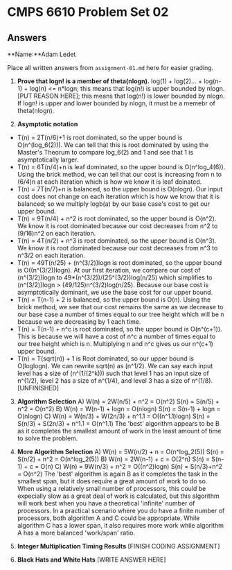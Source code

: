   # CMPS 6610 Problem Set 02
## Answers

**Name:**Adam Ledet


Place all written answers from `assignment-01.md` here for easier grading.

1. **Prove that logn! is a member of theta(nlogn).**
log(1) + log(2)... + log(n-1) + log(n) <= n*logn; this means that log(n!) is upper bounded by nlogn.
[PUT REASON HERE]; this means that log(n!) is lower bounded by nlogn.
If logn! is upper and lower bounded by nlogn, it must be a memebr of theta(nlogn).

2. **Asymptotic notation**
* T(n) = 2T(n/6)+1 is root dominated, so the upper bound is O(n^(log_6(2))). We can tell that this is root dominated by using the Master's Theorum to compare log_6(2) and 1 and see that 1 is asymptotically larger.
* T(n) = 6T(n/4)+n is leaf dominated, so the upper bound is O(n^log_4(6)). Using the brick method, we can tell that our cost is increasing from n to (6/4)n at each iteration which is how we know it is leaf doinated.
* T(n) = 7T(n/7)+n is balanced, so the upper bound is O(nlogn). Our input cost does not change on each iteration which is how we know that it is balanced; so we multiply logb(a) by our base case's cost to get our upper bound.
* T(n) = 9T(n/4) + n^2 is root dominated, so the upper bound is O(n^2). We know it is root dominated because our cost decreases from n^2 to (9/16)n^2 on each iteration.
* T(n) = 4T(n/2) + n^3 is root dominated, so the upper bound is O(n^3). We know it is root dominated because our cost decreases from n^3 to n^3/2 on each iteration.
* T(n) = 49T(n/25) + (n^(3/2))logn is root dominated, so the upper bound is O((n^(3/2))logn). At our first iteration, we compare our cost of (n^(3/2))logn to 49*(n^(3/2))/(25^(3/2))log(n/25) which simplifies to (n^(3/2))logn > (49/125)n^(3/2)log(n/25). Because our base cost is asymptotically dominant, we use the base cost for our upper bound.
* T(n) = T(n-1) + 2 is balanced, so the upper bound is O(n). Using the brick method, we see that our cost remains the same as we decrease to our base case a number of times equal to our tree height which will be n because we are decreasing by 1 each time.
* T(n) = T(n-1) + n^c is root dominated, so the upper bound is O(n^(c+1)). This is because we will have a cost of n^c a number of times equal to our tree height which is n. Multiplying n and n^c gives us our n^(c+1) upper bound.
* T(n) = T(sqrt(n)) + 1 is Root dominated, so our upper bound is O(loglogn). We can rewrite sqrt(n) as (n^1/2). We can say each input level has a size of (n^(1/(2^k))) such that level 1 has an input size of n^(1/2), level 2 has a size of n^(1/4), and level 3 has a size of n^(1/8). [UNFINISHED]

3. **Algorithm Selection**
A)  W(n) = 2W(n/5) + n^2 = O(n^2)
    S(n) = S(n/5) + n^2 = O(n^2)
B)  W(n) = W(n-1) + logn = O(nlogn)
    S(n) = S(n-1) + logn = O(nlogn)
C)  W(n) = W(n/3) + W(2n/3) + n^1.1 = O((n^1.1)logn)
    S(n) = S(n/3) + S(2n/3) + n^1.1 = O(n^1.1)
The 'best' algorithm appears to be B as it completes the smallest amount of work in the least amount of time to solve the problem. 

4. **More Algorithm Selection** 
A)  W(n) = 5W(n/2) + n = O(n^log_2(5))
    S(n) = S(n/2) + n^2 = O(n^log_2(5))
B)  W(n) = 2W(n-1) + c = O(2^n)
    S(n) = S(n-1) + c = O(n)
C)  W(n) = 9W(n/3) + n^2 = O((n^2)logn)
    S(n) = S(n/3)+n^2 = O(n^2)
The 'best' algorithm is again B as it completes the task in the smallest span, but it does require a great amount of work to do so. When using a relatively small number of processors, this could be expecially slow as a great deal of work is calculated, but this algorithm will work best when you have a theoretical 'infinite' number of processors. In a practical scenario where you do have a finite number of processors, both algorithm A and C could be appropriate. While algorithm C has a lower span, it also requires more work while algorithm A has a more balanced 'work/span' ratio.
 
5. **Integer Multiplication Timing Results**
[FINISH CODING ASSIGNMENT]

6. **Black Hats and White Hats**
[WRITE ANSWER HERE]